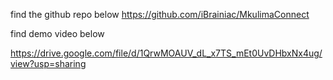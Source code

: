 find the github repo below
https://github.com/iBrainiac/MkulimaConnect


find demo video below


https://drive.google.com/file/d/1QrwMOAUV_dL_x7TS_mEt0UvDHbxNx4ug/view?usp=sharing
